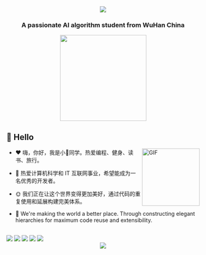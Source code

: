 <div align="center">
  <!-- dynamic typing effect 动态打字效果 -->
  <a href="https://sunguoqi.com/">
    <img src="https://readme-typing-svg.herokuapp.com/?lines=I'm%20ve%2C%20welcome%21;欢迎来到小🐏同学的小屋!&center=true&size=27&font=Comic%20Sans%20MS">
  </a>
  <br> <!-- This line forces a line break -->
  <h3 align="center">A passionate AI algorithm student from WuHan China</h3>
  <!-- knock code pictures 敲代码的图片 -->
  <picture>
    <source media="(prefers-color-scheme: dark)" srcset="https://cdn.jsdelivr.net/gh/sun0225SUN/sun0225SUN/assets/images/coding.gif" />
    <source media="(prefers-color-scheme: light)" srcset="https://cdn.jsdelivr.net/gh/sun0225SUN/sun0225SUN/assets/images/developer.svg" height="225px" />
    <img src="https://cdn.jsdelivr.net/gh/sun0225SUN/sun0225SUN/assets/images/coding.gif" />
  </picture>
</div>

##  🙋 Hello

<a href="https://img-blog.csdnimg.cn/2019122617442217.gif">
  <img align="right"  alt="GIF" src="https://img-blog.csdnimg.cn/2019122617442217.gif" width="150"/>
</a>
<div align="left">
	
<!-- ### Hello World!  I am <b>chenorange<a target="_blank" href="javascript:;"></a></b> -->
- :hearts: 嗨，你好，我是小🐏同学。热爱编程、健身、读书、旅行。
  
- :1st_place_medal: 热爱计算机科学和 IT 互联网事业，希望能成为一名优秀的开发者。

- :sun_with_face: 我们正在让这个世界变得更加美好，通过代码的重复使用和延展构建完美体系。

- :telescope: We're making the world a better place. Through constructing elegant hierarchies for maximum code reuse and extensibility.

<br>
</div>

<span>
  <img src="https://img.shields.io/badge/-HTML5-E34F26?style=flat-square&logo=html5&logoColor=white" />
  <img src="https://img.shields.io/badge/-CSS3-1572B6?style=flat-square&logo=css3" />
  <img src="https://img.shields.io/badge/-JavaScript-FF9900?style=flat-square&logo=javascript&logoColor=white" />
  <img src="https://img.shields.io/badge/-C++-00599C?style=flat-square&logo=cplusplus&logoColor=white" />
  <img src="https://img.shields.io/badge/-Python-3776AB?style=flat-square&logo=python&logoColor=white" />
</span>

<div align="center"> 
  <img src="https://github-readme-activity-graph.vercel.app/graph?username=WHU-ve&theme=react-dark" />
</div>


<!--
**WHU-ve/WHU-ve** is a ✨ _special_ ✨ repository because its `README.md` (this file) appears on your GitHub profile.

Here are some ideas to get you started:

- 🔭 I’m currently working on ...
- 🌱 I’m currently learning ...
- 👯 I’m looking to collaborate on ...
- 🤔 I’m looking for help with ...
- 💬 Ask me about ...
- 📫 How to reach me: ...
- 😄 Pronouns: ...
- ⚡ Fun fact: ...
-->
